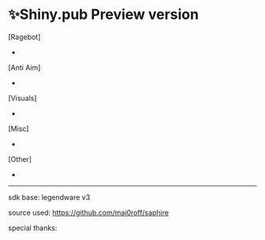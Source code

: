 # ✨Shiny.pub Preview version
 [Ragebot]

-


 [Anti Aim]
 
- 


 [Visuals]
 
 -

 [Misc]
 
- 


 [Other]
 
 -
 
 
 ---------------------------------
 
 sdk base: legendware v3
 
 source used: https://github.com/maj0roff/saphire
 
 special thanks:
 
 

